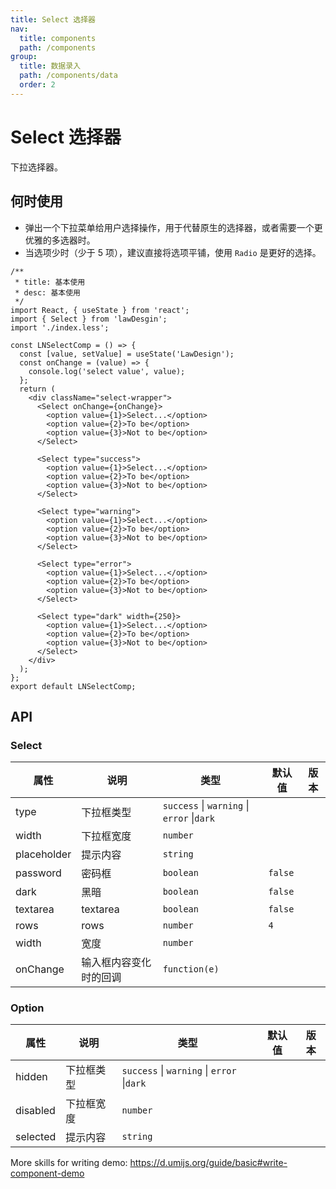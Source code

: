 ```yaml
---
title: Select 选择器
nav:
  title: components
  path: /components
group:
  title: 数据录入
  path: /components/data
  order: 2
---
```


# Select 选择器

下拉选择器。

## 何时使用

- 弹出一个下拉菜单给用户选择操作，用于代替原生的选择器，或者需要一个更优雅的多选器时。
- 当选项少时（少于 5 项），建议直接将选项平铺，使用 `Radio` 是更好的选择。

```tsx
/**
 * title: 基本使用
 * desc: 基本使用
 */
import React, { useState } from 'react';
import { Select } from 'lawDesgin';
import './index.less';

const LNSelectComp = () => {
  const [value, setValue] = useState('LawDesign');
  const onChange = (value) => {
    console.log('select value', value);
  };
  return (
    <div className="select-wrapper">
      <Select onChange={onChange}>
        <option value={1}>Select...</option>
        <option value={2}>To be</option>
        <option value={3}>Not to be</option>
      </Select>

      <Select type="success">
        <option value={1}>Select...</option>
        <option value={2}>To be</option>
        <option value={3}>Not to be</option>
      </Select>

      <Select type="warning">
        <option value={1}>Select...</option>
        <option value={2}>To be</option>
        <option value={3}>Not to be</option>
      </Select>

      <Select type="error">
        <option value={1}>Select...</option>
        <option value={2}>To be</option>
        <option value={3}>Not to be</option>
      </Select>

      <Select type="dark" width={250}>
        <option value={1}>Select...</option>
        <option value={2}>To be</option>
        <option value={3}>Not to be</option>
      </Select>
    </div>
  );
};
export default LNSelectComp;
```

## API

### Select

| 属性        | 说明                   | 类型                                       | 默认值  | 版本 |
| ----------- | ---------------------- | ------------------------------------------ | ------- | ---- |
| type        | 下拉框类型             | `success` \| `warning` \| `error` \|`dark` |         |      |
| width       | 下拉框宽度             | `number`                                   |         |      |
| placeholder | 提示内容               | `string`                                   |         |      |
| password    | 密码框                 | `boolean`                                  | `false` |      |
| dark        | 黑暗                   | `boolean`                                  | `false` |      |
| textarea    | textarea               | `boolean`                                  | `false` |      |
| rows        | rows                   | `number`                                   | `4`     |      |
| width       | 宽度                   | `number`                                   |         |      |
| onChange    | 输入框内容变化时的回调 | `function(e)`                              |         |      |

### Option

| 属性     | 说明       | 类型                                       | 默认值 | 版本 |
| -------- | ---------- | ------------------------------------------ | ------ | ---- |
| hidden   | 下拉框类型 | `success` \| `warning` \| `error` \|`dark` |        |      |
| disabled | 下拉框宽度 | `number`                                   |        |      |
| selected | 提示内容   | `string`                                   |        |      |

More skills for writing demo: https://d.umijs.org/guide/basic#write-component-demo
